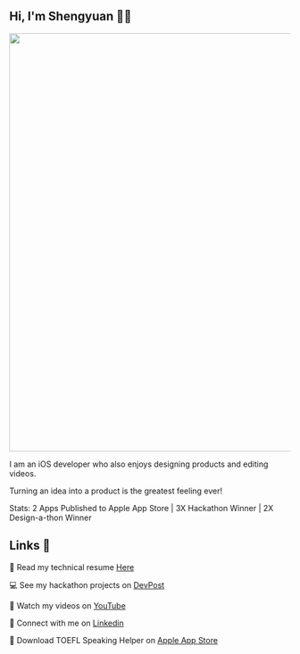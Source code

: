 ## Hi, I'm Shengyuan 👋🏻

<img src="https://i.imgur.com/ptmWFWx.png" width=750 />

I am an iOS developer who also enjoys designing products and editing videos.

Turning an idea into a product is the greatest feeling ever!

Stats: 2 Apps Published to Apple App Store | 3X Hackathon Winner | 2X Design-a-thon Winner

## Links 🔗
📄 Read my technical resume [Here](https://drive.google.com/file/d/1B26FKwcBheJfcWMzggvrUTzgTxMIpYH4/view?usp=sharing)

💻 See my hackathon projects on [DevPost](https://devpost.com/shengyuan-lu)

🎥 Watch my videos on [YouTube](https://www.youtube.com/ShengyuanLu)

💼 Connect with me on [Linkedin](http://www.linkedin.com/in/shengyuan-lu)

📱 Download TOEFL Speaking Helper on [Apple App Store](https://apps.apple.com/us/app/toefl-speaking-helper/id1547083580)

